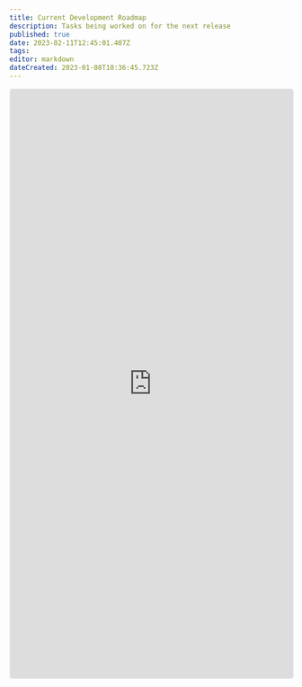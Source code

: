 ```yaml
---
title: Current Development Roadmap
description: Tasks being worked on for the next release
published: true
date: 2023-02-11T12:45:01.407Z
tags: 
editor: markdown
dateCreated: 2023-01-08T10:36:45.723Z
---
```


<iframe class="clickup-embed decor-shadow" src="https://share.clickup.com/l/h/26kmy-42/dab7806bdc8b7f6" frameborder="0" onmousewheel="" width="100%" height="1050px" style="background: transparent; border: 1px solid #EEE; border-radius: 5px;"></iframe>